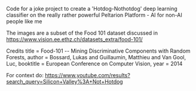 Code for a joke project to create a 'Hotdog-Nothotdog' deep learning classifier on the really rather powerful Peltarion Platform - AI for non-AI people like me

The images are a subset of the Food 101 dataset discussed in https://www.vision.ee.ethz.ch/datasets_extra/food-101/

Credits
  title = Food-101 -- Mining Discriminative Components with Random Forests,
  author = Bossard, Lukas and Guillaumin, Matthieu and Van Gool, Luc,
  booktitle = European Conference on Computer Vision,
  year = 2014

For context do: https://www.youtube.com/results?search_query=Silicon+Valley%3A+Not+Hotdog
